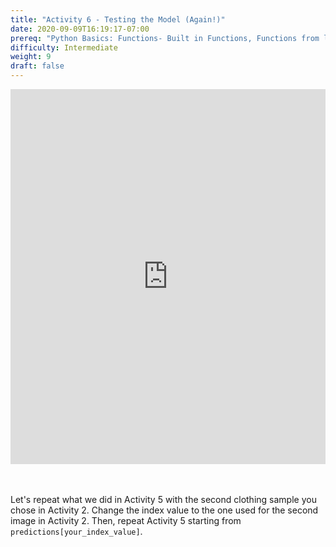 ```yaml
---
title: "Activity 6 - Testing the Model (Again!)"
date: 2020-09-09T16:19:17-07:00
prereq: "Python Basics: Functions- Built in Functions, Functions from libraries; Data Types- Strings, Numbers, Reading from Console; Data Structures- Lists"
difficulty: Intermediate
weight: 9
draft: false
---
```


<iframe width="100%" height="600px" src="https://www.youtube.com/embed/ElewU8oG-nA" frameborder="0" allow="accelerometer; autoplay; encrypted-media; gyroscope; picture-in-picture" allowfullscreen></iframe>
<br />
<br />
<br />

Let's repeat what we did in Activity 5 with the second clothing sample you chose in Activity 2. Change the index value to the one used for the second image in Activity 2. Then, repeat Activity 5 starting from `predictions[your_index_value]`.  

